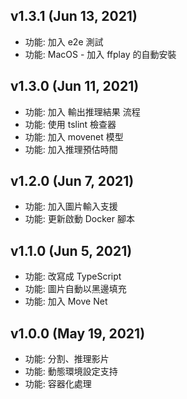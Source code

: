 ## v1.3.1 (Jun 13, 2021)

- 功能: 加入 e2e 測試
- 功能: MacOS - 加入 ffplay 的自動安裝

## v1.3.0 (Jun 11, 2021)

- 功能: 加入 輸出推理結果 流程
- 功能: 使用 tslint 檢查器
- 功能: 加入 movenet 模型
- 功能: 加入推理預估時間

## v1.2.0 (Jun 7, 2021)

- 功能: 加入圖片輸入支援
- 功能: 更新啟動 Docker 腳本

## v1.1.0 (Jun 5, 2021)

- 功能: 改寫成 TypeScript
- 功能: 圖片自動以黑邊填充
- 功能: 加入 Move Net

## v1.0.0 (May 19, 2021)

- 功能: 分割、推理影片
- 功能: 動態環境設定支持
- 功能: 容器化處理
